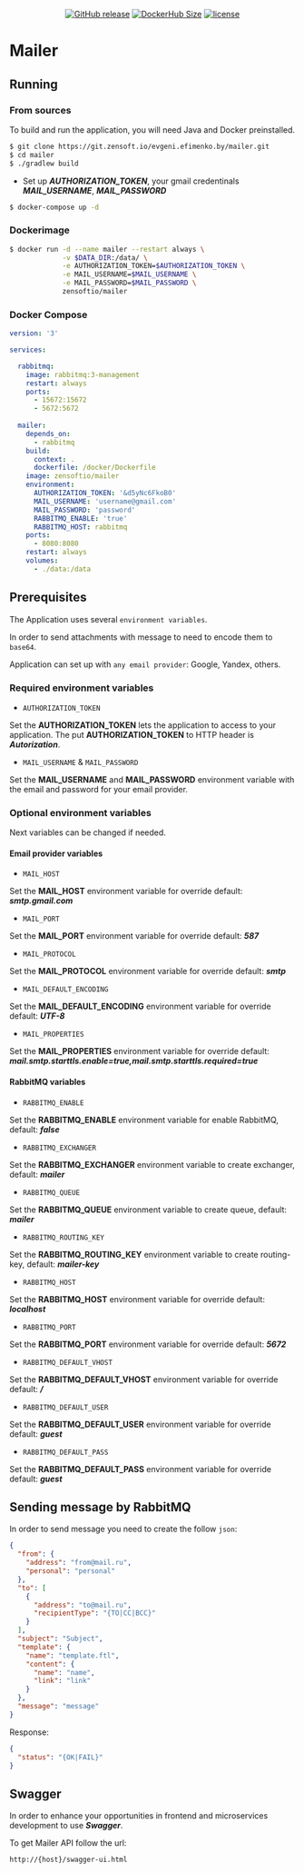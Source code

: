 <p align="center">
    <a href="https://github.com/zh-efimenko/Mailer/releases"><img alt="GitHub release" src="https://img.shields.io/github/release/zh-efimenko/Mailer.svg"></a>
    <a href="https://hub.docker.com/r/eefimenko/mailer"><img alt="DockerHub Size" src="https://img.shields.io/microbadger/image-size/image-size/eefimenko/mailer.svg"></a>
    <a href="https://github.com/zh-efimenko/Mailer/blob/master/LICENSE.txt"><img alt="license" src="https://img.shields.io/github/license/zh-efimenko/Mailer.svg"></a>
</p>

# Mailer

## Running

### From sources

To build and run the application, you will need Java and Docker preinstalled.

```bash
$ git clone https://git.zensoft.io/evgeni.efimenko.by/mailer.git
$ cd mailer
$ ./gradlew build
```
* Set up **_AUTHORIZATION_TOKEN_**, your gmail credentinals **_MAIL_USERNAME_**, **_MAIL_PASSWORD_**
```bash
$ docker-compose up -d
```


### Dockerimage

```bash
$ docker run -d --name mailer --restart always \
             -v $DATA_DIR:/data/ \
             -e AUTHORIZATION_TOKEN=$AUTHORIZATION_TOKEN \
             -e MAIL_USERNAME=$MAIL_USERNAME \
             -e MAIL_PASSWORD=$MAIL_PASSWORD \
             zensoftio/mailer
```


### Docker Compose

```yml
version: '3'

services:

  rabbitmq:
    image: rabbitmq:3-management
    restart: always
    ports:
      - 15672:15672
      - 5672:5672
      
  mailer:
    depends_on:
      - rabbitmq
    build:
      context: .
      dockerfile: /docker/Dockerfile
    image: zensoftio/mailer
    environment:
      AUTHORIZATION_TOKEN: '&d5yNc6FkoB0'
      MAIL_USERNAME: 'username@gmail.com'
      MAIL_PASSWORD: 'password'
      RABBITMQ_ENABLE: 'true'
      RABBITMQ_HOST: rabbitmq
    ports:
      - 8080:8080
    restart: always
    volumes:
      - ./data:/data

```


## Prerequisites

The Application uses several `environment variables`. 

In order to send attachments with message to need to encode them to `base64`.

Application can set up with `any email provider`: Google, Yandex, others.


### Required environment variables

* `AUTHORIZATION_TOKEN`

Set the **AUTHORIZATION_TOKEN** lets the application to access to your application. The put **AUTHORIZATION_TOKEN** to 
HTTP header is **_Autorization_**.

* `MAIL_USERNAME` & `MAIL_PASSWORD`

Set the **MAIL_USERNAME** and **MAIL_PASSWORD** environment variable with the email and password for your
email provider.


### Optional environment variables

Next variables can be changed if needed.  


#### Email provider variables

* `MAIL_HOST`

Set the **MAIL_HOST** environment variable for override default: **_smtp.gmail.com_**

* `MAIL_PORT`

Set the **MAIL_PORT** environment variable for override default: **_587_**

* `MAIL_PROTOCOL`

Set the **MAIL_PROTOCOL** environment variable for override default: **_smtp_**

* `MAIL_DEFAULT_ENCODING`

Set the **MAIL_DEFAULT_ENCODING** environment variable for override default: **_UTF-8_**

* `MAIL_PROPERTIES`

Set the **MAIL_PROPERTIES** environment variable for override default: **_mail.smtp.starttls.enable=true,mail.smtp.starttls.required=true_**


#### RabbitMQ variables

* `RABBITMQ_ENABLE`

Set the **RABBITMQ_ENABLE** environment variable for enable RabbitMQ, default: **_false_**

* `RABBITMQ_EXCHANGER`

Set the **RABBITMQ_EXCHANGER** environment variable to create exchanger, default: **_mailer_**

* `RABBITMQ_QUEUE`

Set the **RABBITMQ_QUEUE** environment variable to create queue, default: **_mailer_**

* `RABBITMQ_ROUTING_KEY`

Set the **RABBITMQ_ROUTING_KEY** environment variable to create routing-key, default: **_mailer-key_**

* `RABBITMQ_HOST`

Set the **RABBITMQ_HOST** environment variable for override default: **_localhost_**

* `RABBITMQ_PORT`

Set the **RABBITMQ_PORT** environment variable for override default: **_5672_**

* `RABBITMQ_DEFAULT_VHOST`

Set the **RABBITMQ_DEFAULT_VHOST** environment variable for override default: **_/_**

* `RABBITMQ_DEFAULT_USER`

Set the **RABBITMQ_DEFAULT_USER** environment variable for override default: **_guest_**

* `RABBITMQ_DEFAULT_PASS`

Set the **RABBITMQ_DEFAULT_PASS** environment variable for override default: **_guest_**


## Sending message by RabbitMQ

In order to send message you need to create the follow `json`:

```json
{
  "from": {
    "address": "from@mail.ru",
    "personal": "personal"
  },
  "to": [
    {
      "address": "to@mail.ru",
      "recipientType": "{TO|CC|BCC}"
    }
  ],
  "subject": "Subject",
  "template": {
    "name": "template.ftl",
    "content": {
      "name": "name",
      "link": "link"
    }
  },
  "message": "message"
}
```

Response:

```json
{
  "status": "{OK|FAIL}"
}
```


## Swagger

In order to enhance your opportunities in frontend and microservices development to use **_Swagger_**.

To get Mailer API follow the url:

`http://{host}/swagger-ui.html`
